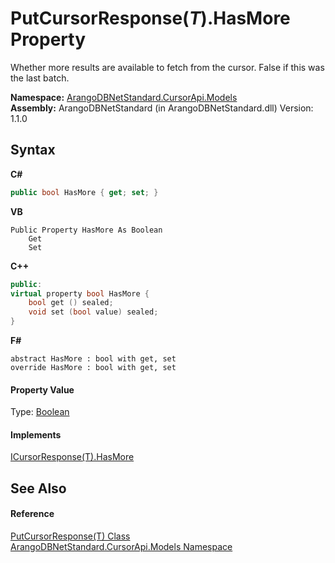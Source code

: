 # PutCursorResponse(*T*).HasMore Property 
 

Whether more results are available to fetch from the cursor. False if this was the last batch.

**Namespace:**&nbsp;<a href="35799343-7a53-6c3b-95d1-21ff990d1b8b">ArangoDBNetStandard.CursorApi.Models</a><br />**Assembly:**&nbsp;ArangoDBNetStandard (in ArangoDBNetStandard.dll) Version: 1.1.0

## Syntax

**C#**<br />
``` C#
public bool HasMore { get; set; }
```

**VB**<br />
``` VB
Public Property HasMore As Boolean
	Get
	Set
```

**C++**<br />
``` C++
public:
virtual property bool HasMore {
	bool get () sealed;
	void set (bool value) sealed;
}
```

**F#**<br />
``` F#
abstract HasMore : bool with get, set
override HasMore : bool with get, set
```


#### Property Value
Type: <a href="https://docs.microsoft.com/dotnet/api/system.boolean" target="_blank" rel="noopener noreferrer">Boolean</a>

#### Implements
<a href="7914f620-08d6-944f-4b83-136d58e7a023">ICursorResponse(T).HasMore</a><br />

## See Also


#### Reference
<a href="f24473b7-8dbe-9a51-80d8-6c445592d241">PutCursorResponse(T) Class</a><br /><a href="35799343-7a53-6c3b-95d1-21ff990d1b8b">ArangoDBNetStandard.CursorApi.Models Namespace</a><br />
